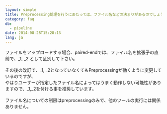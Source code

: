 ```yaml
---
layout: simple
title: Preprocessing処理を行うにあたっては、ファイル名などの決まりがあるのでしょうか
category: faq
db:
  - pipeline
date: 2014-08-28T15:28:13
lang: ja
---
```




ファイルをアップロードする場合、paired-endでは、ファイル名を拡張子の直前で、_1, _2 として区別して下さい。<br><br>その後の改訂で、_1, _2となっていなくてもPreprocessingが動くように変更しているのですが、<br>やはりユーザーが指定したファイル名によってはうまく動作しない可能性がありますので、_1,_2を付ける事を推奨しています。<br><br>ファイル名についての制限はpreprocessingのみで、他のツールの実行には関係ありません。